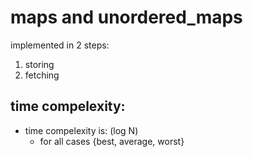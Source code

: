 # maps and unordered_maps

implemented in 2 steps:

1. storing
2. fetching

## time compelexity:

- time compelexity is: (log N)
  - for all cases {best, average, worst}
